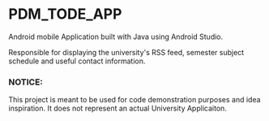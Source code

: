 # PDM_TODE_APP

Android mobile Application built with Java using Android Studio.

Responsible for displaying the university's RSS feed, semester subject schedule and useful contact information.

### NOTICE:

This project is meant to be used for code demonstration purposes and idea inspiration. It does not represent an actual University Applicaiton.
